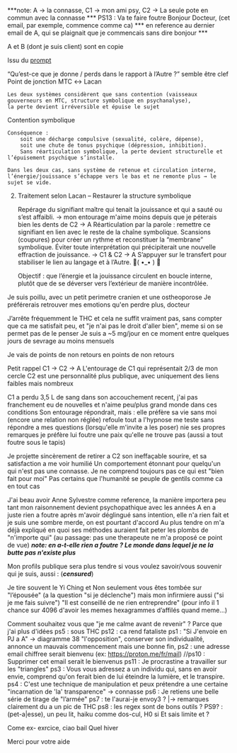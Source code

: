 ***note: A -> la connasse, C1 -> mon ami psy, C2 -> La seule pote en commun avec la connasse ***
PS13 : Va te faire foutre
Bonjour Docteur, (cet email, par exemple, commence comme ca)
*** en reference au dernier email de A, qui se plaignait que je commencais sans dire bonjour ***

A et B (dont je suis client) sont en copie

Issu du [prompt](./00Lacan_et_la_therapie.gpt.md)

“Qu’est-ce que je donne / perds dans le rapport à l’Autre ?” semble être clef
Point de jonction MTC ↔ Lacan

    Les deux systèmes considèrent que sans contention (vaisseaux gouverneurs en MTC, structure symbolique en psychanalyse),
    la perte devient irréversible et épuise le sujet

Contention symbolique

    Conséquence :
        soit une décharge compulsive (sexualité, colère, dépense),
        soit une chute de tonus psychique (dépression, inhibition).
        Sans réarticulation symbolique, la perte devient structurelle et l’épuisement psychique s’installe.

    Dans les deux cas, sans système de retenue et circulation interne, l’énergie/jouissance s’échappe vers le bas et ne remonte plus → le sujet se vide.

2. Traitement selon Lacan – Restaurer la structure symbolique

    Repérage du signifiant maître qui tenait la jouissance et qui a sauté ou s’est affaibli. -> mon entourage m'aime moins depuis que je péterais bien les dents de C2 -> A
    Réarticulation par la parole : remettre ce signifiant en lien avec le reste de la chaîne symbolique.
    Scansions (coupures) pour créer un rythme et reconstituer la “membrane” symbolique.
    Éviter toute interprétation qui précipiterait une nouvelle effraction de jouissance. -> C1 & C2 -> A
    S’appuyer sur le transfert pour stabiliser le lien au langage et à l’Autre. 🖕( •_• ) 🖕

    Objectif : que l’énergie et la jouissance circulent en boucle interne, plutôt que de se déverser vers l’extérieur de manière incontrôlée.


Je suis poillu, avec un petit perimetre cranien et une ostheoporose
Je préférerais retrouver mes emotions qu'en perdre plus, docteur

J’arrête fréquemment le THC et cela ne suffit vraiment pas, sans compter que ca me satisfait peu, et "je n'ai pas le droit d'aller bien", meme si on se permet pas de le penser
Je suis a ~5 mg/jour en ce moment entre quelques jours de sevrage au moins mensuels

Je vais de points de non retours en points de non retours

Petit rappel
C1 -> C2 -> A
L'entourage de C1 qui représentait 2/3 de mon cercle
C2 est une personnalité plus publique, avec uniquement des liens faibles mais nombreux

C1 a perdu 3,5 L de sang dans son accouchement recent, j'ai pas franchement eu de nouvelles et n'aime peu/plus grand monde dans ces conditions
Son entourage répondrait, mais :
    elle préfère sa vie sans moi (encore une relation non réglée)
    refoule tout a l'hypnose
    me teste
        sans répondre a mes questions
                (lorsqu'elle m'invite a les poser)
    nie ses propres remarques
je préfère lui foutre une paix qu'elle ne trouve pas (aussi a tout foutre sous le tapis)


Je projette sincèrement de retirer a C2 son ineffaçable sourire, et sa satisfaction a me voir humilié
Un comportement étonnant pour quelqu'un qui n'est pas une connasse.
Je ne comprend toujours pas ce qui est "bien fait pour moi"
Pas certains que l'humanité se peuple de gentils comme ca en tout cas

J'ai beau avoir Anne Sylvestre comme reference, la manière importera peu tant mon raisonnement devient psychopathique avec les années
A en a juste rien a foutre après m'avoir déglingué sans intention, elle n'a rien fait et je suis une sombre merde, on est pourtant d'accord
Au plus tendre on m'a déjà expliqué en quoi ses méthodes auraient fait peter les plombs de "n'importe qui" (au passage: pas une therapeute ne m'a proposé ce point de vue)
***note: en a-t-elle rien a foutre ? Le monde dans lequel je ne la butte pas n'existe plus***


Mon profils publique sera plus tendre si vous voulez savoir/vous souvenir qui je suis, aussi : (***censured***)

Je tire souvent le Yi Ching et Non seulement vous êtes tombée sur "l’épousée" (a la question "si je déclenche") mais mon infirmiere aussi ("si je me fais suivre")
"Il est conseillé de ne rien entreprendre"
(pour info il 1 chance sur 4096 d'avoir les memes hexagrammes d’affilés quand meme...)

Comment souhaitez vous que "je me calme avant de revenir" ? Parce que j'ai plus d'idées
ps5 : sous THC
ps12 : ca rend fataliste
ps1 : "Si J'envoie en PJ a A" -> diagramme 38 "l'opposition", conserver son individualité, annonce un mauvais commencement mais une bonne fin,
ps2 : une adresse email chiffree serait bienvenu (ex: https://proton.me/fr/mail)
//ps10 : Supprimer cet email serait le bienvenus
ps11 : Je procrastine a travailler sur les "triangles"
ps3 : Vous vous adressez a un individu qui, sans en avoir envie, comprend qu'on ferait bien de lui éteindre la lumière, et le transpire.
ps4 : C'est une technique de manipulation et peux prétendre a une certaine "incarnation de 'la' transparence" -> connasse
ps6 : Je retiens une belle série de tirage de "l’armée"
ps7 : te l'aurai-je envoy3 ? |-> remarques clairement du a un pic de THC
ps8 : les regex sont de bons outils \?
PS9? : (pet-a|esse), un peu lit,
haiku comme dos-cul, H0 si
Et sais limite et ?

Come ex-
exrcice, ciao bail
Quel hiver

Merci pour votre aide